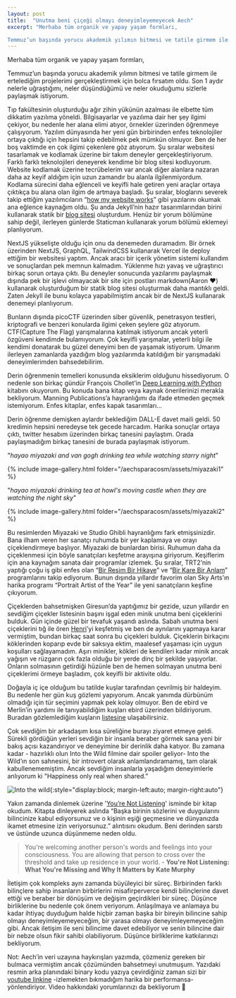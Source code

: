 ```yaml
---
layout: post
title:  "Unutma beni çiçeği olmayı deneyimleyemeyecek Aech"
excerpt: "Merhaba tüm organik ve yapay yaşam formları,

Temmuz’un başında yorucu akademik yılımın bitmesi ve tatile girmem ile ertelediğim projelerimi gerçekleştirmek için bolca fırsatım oldu. Son 1 aydır nelerle uğraştığımı, neler düşündüğümü ve neler okuduğumu sizlerle paylaşmak istiyorum."
---
```


Merhaba tüm organik ve yapay yaşam formları,

Temmuz’un başında yorucu akademik yılımın bitmesi ve tatile girmem ile ertelediğim projelerimi gerçekleştirmek için bolca fırsatım oldu. Son 1 aydır nelerle uğraştığımı, neler düşündüğümü ve neler okuduğumu sizlerle paylaşmak istiyorum.

Tıp fakültesinin oluşturduğu ağır zihin yükünün azalması ile elbette tüm dikkatim yazılıma yöneldi. Bilgisayarlar ve yazılıma dair her şey ilgimi çekiyor, bu nedenle her alana elimi atıyor, örnekler üzerinden öğrenmeye çalışıyorum. Yazılım dünyasında her yeni gün birbirinden enfes teknolojiler ortaya çıktığı için hepsini takip edebilmek pek mümkün olmuyor. Ben de her boş vaktimde en çok ilgimi çekenlere göz atıyorum. Şu sıralar websitesi tasarlamak ve kodlamak üzerine bir takım deneyler gerçekleştiriyorum. Farklı farklı teknolojileri deneyerek kendime bir blog sitesi kodluyorum. Website kodlamak üzerine tecrübelerim var ancak diğer alanlara nazaran daha az keyif aldığım için uzun zamandır bu alanla ilgilenmiyordum. Kodlama sürecini daha eğlenceli ve keyifli hale getiren yeni araçlar ortaya çıktıkça bu alana olan ilgim de artmaya başladı. Şu sıralar, bloglarını severek takip ettiğim yazılımcıların “[how my website works](https://brianlovin.com/writing/how-my-website-works)” gibi yazılarını okumak ana eğlence kaynağım oldu. Şu anda Jekyll’nin hazır tasarımlarından birini kullanarak statik bir [blog sitesi](https://ebbilge.github.io/aechsparacosm/) oluşturdum. Henüz bir yorum bölümüne sahip değil, ilerleyen günlerde Staticman kullanarak yorum bölümü eklemeyi planlıyorum.

NextJS yükselişte olduğu için onu da denemeden duramadım. Bir örnek üzerinden NextJS, GraphQL, TailwindCSS kullanarak Vercel ile deploy ettiğim bir websitesi yaptım. Ancak aracı bir içerik yönetim sistemi kullandım ve sonuçlardan pek memnun kalmadım. Yüklenme hızı yavaş ve uğraştırıcı birkaç sorun ortaya çıktı. Bu deneyler sonucunda yazılarımı paylaşmak dışında pek bir işlevi olmayacak bir site için postları markdown(Aaron ❤️) kullanarak oluşturduğum bir statik blog sitesi oluşturmak daha mantıklı geldi. Zaten Jekyll ile bunu kolayca yapabilmiştim ancak bir de NextJS kullanarak denemeyi planlıyorum.

Bunların dışında picoCTF üzerinden siber güvenlik, penetrasyon testleri, kriptografi ve benzeri konularda ilgimi çeken şeylere göz atıyorum. CTF(Capture The Flag) yarışmalarına katılmak istiyorum ancak yeterli özgüveni kendimde bulamıyorum. Çok keyifli yarışmalar, yeterli bilgi ile kendimi donatarak bu güzel deneyimi ben de yaşamak istiyorum. Umarım ilerleyen zamanlarda yazdığım blog yazılarımda katıldığım bir yarışmadaki deneyimlerimden bahsedebilirim.

Derin öğrenmenin temelleri konusunda eksiklerim olduğunu hissediyorum. O nedenle son birkaç gündür François Chollet’in [Deep Learning with Python](https://www.manning.com/books/deep-learning-with-python) kitabını okuyorum. Bu konuda bana kitap veya kaynak önerilerinizi merakla bekliyorum. Manning Publications’a hayranlığımı da ifade etmeden geçmek istemiyorum. Enfes kitaplar, enfes kapak tasarımları…

Derin öğrenme demişken aylardır beklediğim DALL-E davet maili geldi. 50 kredimin hepsini neredeyse tek gecede harcadım. Harika sonuçlar ortaya çıktı, twitter hesabım üzerinden birkaç tanesini paylaştım. Orada paylaşmadığım birkaç tanesini de burada paylaşmak istiyorum.

"*hayao miyazaki and van gogh drinking tea while watching starry night*"
 
{% include image-gallery.html folder="/aechsparacosm/assets/miyazaki1" %}

"*hayao miyazaki drinking tea at howl's moving castle when they are watching the night sky*"

{% include image-gallery.html folder="/aechsparacosm/assets/miyazaki2" %}

Bu resimlerden Miyazaki ve Studio Ghibli hayranlığımı fark etmişsinizdir. Bana ilham veren her sanatçı ruhumda bir yer kaplamaya ve orayı çiçeklendirmeye başlıyor. Miyazaki de bunlardan birisi. Ruhumun daha da çiçeklenmesi için böyle sanatçıları keşfetme arayışına giriyorum. Keşiflerim için ana kaynağım sanata dair programlar izlemek. Şu sıralar, TRT2’nin yaptığı çoğu iş gibi enfes olan “[Bir Resim Bir Hikaye](https://www.trtizle.com/programlar/bir-resim-bir-hikaye)” ve “[Bir Kare Bir Anlam](https://www.trtizle.com/programlar/bir-kare-bir-anlam)” programlarını takip ediyorum. Bunun dışında yıllardır favorim olan Sky Arts’ın harika programı “Portrait Artist of the Year” ile yeni sanatçıların keşfine çıkıyorum.

Çiçeklerden bahsetmişken Giresun’da yaptığımız bir gezide, uzun yıllardır en sevdiğim çiçekler listesinin başını işgal eden minik unutma beni çiçeklerini bulduk. Gün içinde güzel bir tevafuk yaşandı aslında. Sabah unutma beni çiçeklerini tığ ile ören [Henri](https://www.pinterest.co.uk/pin/722405596492950780/)’yi keşfetmiş ve ben de aynılarını yapmaya karar vermiştim, bundan birkaç saat sonra bu çiçekleri bulduk. Çiçeklerin birkaçını köklerinden koparıp evde bir saksıya ektim, maalesef yaşaması için uygun koşulları sağlayamadım. Aşırı minikler, kökleri de kendileri kadar minik ancak yağışın ve rüzgarın çok fazla olduğu bir yerde dinç bir şekilde yaşıyorlar. Onların solmasının getirdiği hüzünle ben de hemen solmayan unutma beni çiçeklerimi örmeye başladım, çok keyifli bir aktivite oldu.

Doğayla iç içe olduğum bu tatilde kuşlar tarafından çevrilmiş bir haldeyim. Bu nedenle her gün kuş gözlemi yapıyorum. Ancak yanımda dürbünüm olmadığı için tür seçimini yapmak pek kolay olmuyor. Ben de ebird ve Merlin’in yardımı ile tanıyabildiğim kuşları ebird üzerinden bildiriyorum. Buradan gözlemlediğim kuşların [listesine](https://ebird.org/profile/MjQ0MDc4NQ/TR) ulaşabilirsiniz.

Çok sevdiğim bir arkadaşım kısa süreliğine burayı ziyaret etmeye geldi. Sürekli gördüğün yerleri sevdiğin bir insanla beraber görmek sana yeni bir bakış açısı kazandırıyor ve deneyimine bir derinlik daha katıyor. Bu zamana kadar - hazırlıklı olun Into the Wild filmine dair spoiler geliyor- Into the Wild’ın son sahnesini, bir introvert olarak anlamlandıramamış, tam olarak kabullenememiştim. Ancak sevdiğim insanlarla yaşadığım deneyimlerle anlıyorum ki "Happiness only real when shared.”

![Into the wild](/aechsparacosm/assets/into_the_wild.jpg){:style="display:block; margin-left:auto; margin-right:auto"}

Yakın zamanda dinlemek üzerine '[You’re Not Listening](https://www.goodreads.com/book/show/45892276-you-re-not-listening?from_search=true&from_srp=true&qid=so5BTcXCpC&rank=1)' isminde bir kitap okudum. Kitapta dinleyerek aslında “Başka birinin sözlerini ve duygularını bilincinize kabul ediyorsunuz ve o kişinin eşiği geçmesine ve dünyanızda ikamet etmesine izin veriyorsunuz.” alıntısını okudum. Beni derinden sarstı ve üstünde uzunca düşünmeme neden oldu. 

> You're welcoming another person's words and feelings into your consciousness. You are allowing that person to cross over the threshold and take up residence in your world. - **You're Not Listening: What You're Missing and Why It Matters by Kate Murphy**

İletişim çok kompleks aynı zamanda büyüleyici bir süreç. Birbirinden farklı bilinçlere sahip insanların birbirlerini misafirperverce kendi bilinçlerine davet ettiği ve beraber bir dönüşüm ve değişim geçirdikleri bir süreç. Düşünce birliklerine bu nedenle çok önem veriyorum. Anlaşılmaya ve anlamaya bu kadar ihtiyaç duyduğum halde hiçbir zaman başka bir bireyin bilincine sahip olmayı deneyimleyemeyeceğim, bir yarasa olmayı deneyimleyemeyeceğim gibi. Ancak iletişim ile seni bilincime davet edebiliyor ve senin bilincine dair bir nebze olsun fikir sahibi olabiliyorum. Düşünce birliklerime katkılarınızı bekliyorum.

Not: Aech’in veri uzayına haykırışları yazımda, çözmeniz gereken bir bulmaca vermiştim ancak çözümünden bahsetmeyi unutmuşum. Yazıdaki resmin arka planındaki binary kodu yazıya çevirdiğiniz zaman sizi bir [youtube linkine](https://www.youtube.com/watch?v=n0zqQxz4DHs) -izlemekten bıkmadığım harika bir performansa- yönlendiriyor. Video hakkındaki yorumlarınızı da bekliyorum 🖖